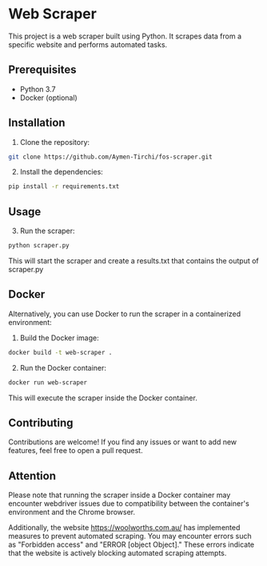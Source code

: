 # Web Scraper

This project is a web scraper built using Python. It scrapes data from a specific website and performs automated tasks.

## Prerequisites

- Python 3.7
- Docker (optional)

## Installation

1. Clone the repository:

```bash
git clone https://github.com/Aymen-Tirchi/fos-scraper.git

```

2. Install the dependencies:

```bash
pip install -r requirements.txt
```

## Usage

3. Run the scraper:

```bash
python scraper.py
```

This will start the scraper and create a results.txt that contains the output of scraper.py

## Docker

Alternatively, you can use Docker to run the scraper in a containerized environment:

1. Build the Docker image:

```bash
docker build -t web-scraper .
```

2. Run the Docker container:

```bash
docker run web-scraper
```

This will execute the scraper inside the Docker container.

## Contributing

Contributions are welcome! If you find any issues or want to add new features, feel free to open a pull request.

## Attention

Please note that running the scraper inside a Docker container may encounter webdriver issues due to compatibility between the container's environment and the Chrome browser.

Additionally, the website https://woolworths.com.au/ has implemented measures to prevent automated scraping. You may encounter errors such as "Forbidden access" and "ERROR [object Object]." These errors indicate that the website is actively blocking automated scraping attempts.
